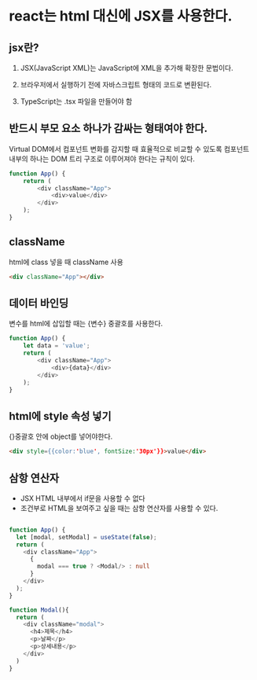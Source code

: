 # react는 html 대신에 JSX를 사용한다.
 
## jsx란?

1. JSX(JavaScript XML)는 JavaScript에 XML을 추가해 확장한 문법이다.

2. 브라우저에서 실행하기 전에 자바스크립트 형태의 코드로 변환된다.

3. TypeScript는 .tsx 파일을 만들어야 함

## 반드시 부모 요소 하나가 감싸는 형태여야 한다.

Virtual DOM에서 컴포넌트 변화를 감지할 때 효율적으로 비교할 수 있도록 컴포넌트 내부의 하나는 DOM 트리 구조로 이루어져야 한다는 규칙이 있다.

``` typescript
function App() {
    return (
        <div className="App">
            <div>value</div>
        </div>
    );
}

```

## className

html에 class 넣을 때 className 사용
      
``` html
<div className="App"></div>
```

## 데이터 바인딩

변수를 html에 삽입할 때는 {변수} 중괄호를 사용한다.  

``` typescript
function App() {
    let data = 'value';
    return (
        <div className="App">
            <div>{data}</div>
        </div>
    );
}
 ```

## html에 style 속성 넣기
{}중괄호 안에 object를 넣어야한다.

``` html
<div style={{color:'blue', fontSize:'30px'}}>value</div>      
```

## 삼항 연산자

* JSX HTML 내부에서 if문을 사용할 수 없다  
* 조건부로 HTML을 보여주고 싶을 때는 삼항 연산자를 사용할 수 있다.

``` typescript

function App() {
  let [modal, setModal] = useState(false);
  return (
    <div className="App">
      {
        modal === true ? <Modal/> : null
      }
    </div>
  );
}

function Modal(){
  return (
    <div className="modal">
      <h4>제목</h4>
      <p>날짜</p>
      <p>상세내용</p>
    </div>
  )
}

```
